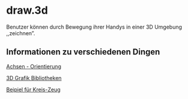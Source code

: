 # draw.3d
Benutzer können durch Bewegung ihrer Handys in einer 3D Umgebung ,,zeichnen”.

## Informationen zu verschiedenen Dingen
[Achsen - Orientierung](https://developer.mozilla.org/en-US/docs/Web/Guide/Events/Orientation_and_motion_data_explained)

[3D Grafik Bibliotheken](https://1stwebdesigner.com/3d-javascript-libraries/)

[Beipiel für Kreis-Zeug](https://mdn.mozillademos.org/en-US/docs/Web/API/Detecting_device_orientation$samples/Orientation_example?revision=1527467)
